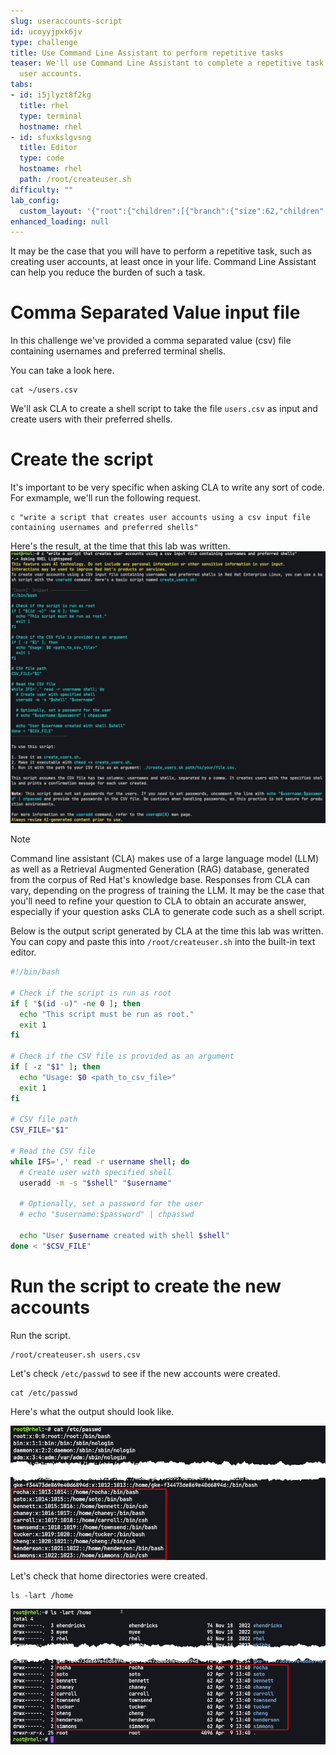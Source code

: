 ```yaml
---
slug: useraccounts-script
id: ucoyyjpxk6jv
type: challenge
title: Use Command Line Assistant to perform repetitive tasks
teaser: We'll use Command Line Assistant to complete a repetitive task, such as creating
  user accounts.
tabs:
- id: i5jlyzt8f2kg
  title: rhel
  type: terminal
  hostname: rhel
- id: sfuxkslgvsng
  title: Editor
  type: code
  hostname: rhel
  path: /root/createuser.sh
difficulty: ""
lab_config:
  custom_layout: '{"root":{"children":[{"branch":{"size":62,"children":[{"leaf":{"tabs":["i5jlyzt8f2kg"],"activeTabId":"i5jlyzt8f2kg","size":49}},{"leaf":{"tabs":["sfuxkslgvsng"],"activeTabId":"sfuxkslgvsng","size":49}}]}},{"leaf":{"tabs":["assignment"],"activeTabId":"assignment","size":36}}],"orientation":"Horizontal"}}'
enhanced_loading: null
---
```

It may be the case that you will have to perform a repetitive task, such as creating user accounts, at least once in your life. Command Line Assistant can help you reduce the burden of such a task.

Comma Separated Value input file
===
In this challenge we've provided a comma separated value (csv) file containing usernames and preferred terminal shells.

You can take a look here.
```bash,run
cat ~/users.csv
```

We'll ask CLA to create a shell script to take the file `users.csv` as input and create users with their preferred shells.

Create the script
===
It's important to be very specific when asking CLA to write any sort of code. For exmample, we'll run the following request.
```bash,run
c "write a script that creates user accounts using a csv input file containing usernames and preferred shells"
```

Here's the result, at the time that this lab was written.
![](../assets/bash_script.png)

>[!NOTE]
> Command line assistant (CLA) makes use of a large language model (LLM) as well as a Retrieval Augmented Generation (RAG) database, generated from the corpus of Red Hat's knowledge base. Responses from CLA can vary, depending on the progress of training the LLM. It may be the case that you'll need to refine your question to CLA to obtain an accurate answer, especially if your question asks CLA to generate code such as a shell script.

Below is the output script generated by CLA at the time this lab was written. You can copy and paste this into `/root/createuser.sh` into the built-in text editor.

```bash
#!/bin/bash

# Check if the script is run as root
if [ "$(id -u)" -ne 0 ]; then
  echo "This script must be run as root."
  exit 1
fi

# Check if the CSV file is provided as an argument
if [ -z "$1" ]; then
  echo "Usage: $0 <path_to_csv_file>"
  exit 1
fi

# CSV file path
CSV_FILE="$1"

# Read the CSV file
while IFS=',' read -r username shell; do
  # Create user with specified shell
  useradd -m -s "$shell" "$username"

  # Optionally, set a password for the user
  # echo "$username:$password" | chpasswd

  echo "User $username created with shell $shell"
done < "$CSV_FILE"
```

Run the script to create the new accounts
===

Run the script.
```bash,run
/root/createuser.sh users.csv
```

Let's check `/etc/passwd` to see if the new accounts were created.

```bash,run
cat /etc/passwd
```

Here's what the output should look like.

![](../assets/user_accounts.png)

Let's check that home directories were created.

```bash,run
ls -lart /home
```

![](../assets/directories.png)